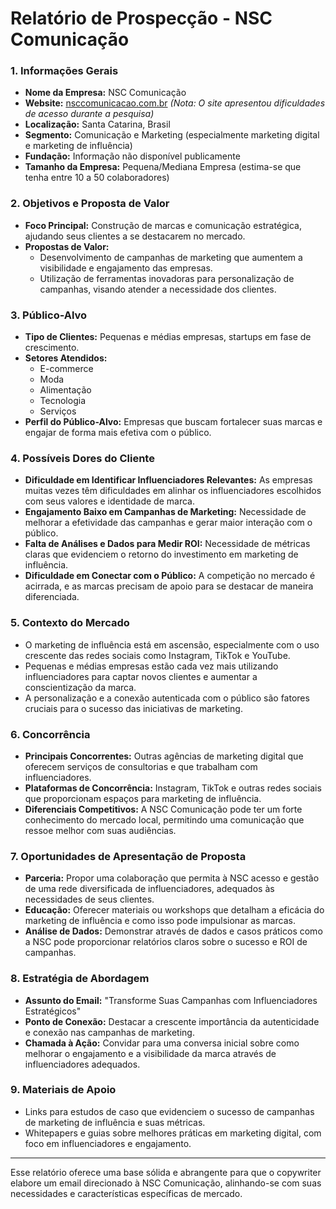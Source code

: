 # Relatório de Prospecção - NSC Comunicação

### 1. Informações Gerais
- **Nome da Empresa:** NSC Comunicação
- **Website:** [nsccomunicacao.com.br](http://www.nsccomunicacao.com.br) *(Nota: O site apresentou dificuldades de acesso durante a pesquisa)*
- **Localização:** Santa Catarina, Brasil
- **Segmento:** Comunicação e Marketing (especialmente marketing digital e marketing de influência)
- **Fundação:** Informação não disponível publicamente
- **Tamanho da Empresa:** Pequena/Mediana Empresa (estima-se que tenha entre 10 a 50 colaboradores)

### 2. Objetivos e Proposta de Valor
- **Foco Principal:** Construção de marcas e comunicação estratégica, ajudando seus clientes a se destacarem no mercado.
- **Propostas de Valor:**
  - Desenvolvimento de campanhas de marketing que aumentem a visibilidade e engajamento das empresas.
  - Utilização de ferramentas inovadoras para personalização de campanhas, visando atender a necessidade dos clientes.

### 3. Público-Alvo
- **Tipo de Clientes:** Pequenas e médias empresas, startups em fase de crescimento.
- **Setores Atendidos:**
  - E-commerce
  - Moda
  - Alimentação
  - Tecnologia
  - Serviços
- **Perfil do Público-Alvo:** Empresas que buscam fortalecer suas marcas e engajar de forma mais efetiva com o público.

### 4. Possíveis Dores do Cliente
- **Dificuldade em Identificar Influenciadores Relevantes:** As empresas muitas vezes têm dificuldades em alinhar os influenciadores escolhidos com seus valores e identidade de marca.
- **Engajamento Baixo em Campanhas de Marketing:** Necessidade de melhorar a efetividade das campanhas e gerar maior interação com o público.
- **Falta de Análises e Dados para Medir ROI:** Necessidade de métricas claras que evidenciem o retorno do investimento em marketing de influência.
- **Dificuldade em Conectar com o Público:** A competição no mercado é acirrada, e as marcas precisam de apoio para se destacar de maneira diferenciada.

### 5. Contexto do Mercado
- O marketing de influência está em ascensão, especialmente com o uso crescente das redes sociais como Instagram, TikTok e YouTube.
- Pequenas e médias empresas estão cada vez mais utilizando influenciadores para captar novos clientes e aumentar a conscientização da marca.
- A personalização e a conexão autenticada com o público são fatores cruciais para o sucesso das iniciativas de marketing.

### 6. Concorrência
- **Principais Concorrentes:** Outras agências de marketing digital que oferecem serviços de consultorias e que trabalham com influenciadores.
- **Plataformas de Concorrência:** Instagram, TikTok e outras redes sociais que proporcionam espaços para marketing de influência.
- **Diferenciais Competitivos:** A NSC Comunicação pode ter um forte conhecimento do mercado local, permitindo uma comunicação que ressoe melhor com suas audiências.

### 7. Oportunidades de Apresentação de Proposta
- **Parceria:** Propor uma colaboração que permita à NSC acesso e gestão de uma rede diversificada de influenciadores, adequados às necessidades de seus clientes.
- **Educação:** Oferecer materiais ou workshops que detalham a eficácia do marketing de influência e como isso pode impulsionar as marcas.
- **Análise de Dados:** Demonstrar através de dados e casos práticos como a NSC pode proporcionar relatórios claros sobre o sucesso e ROI de campanhas.

### 8. Estratégia de Abordagem
- **Assunto do Email:** "Transforme Suas Campanhas com Influenciadores Estratégicos"
- **Ponto de Conexão:** Destacar a crescente importância da autenticidade e conexão nas campanhas de marketing.
- **Chamada à Ação:** Convidar para uma conversa inicial sobre como melhorar o engajamento e a visibilidade da marca através de influenciadores adequados.

### 9. Materiais de Apoio
- Links para estudos de caso que evidenciem o sucesso de campanhas de marketing de influência e suas métricas.
- Whitepapers e guias sobre melhores práticas em marketing digital, com foco em influenciadores e engajamento.

---
Esse relatório oferece uma base sólida e abrangente para que o copywriter elabore um email direcionado à NSC Comunicação, alinhando-se com suas necessidades e características específicas de mercado.